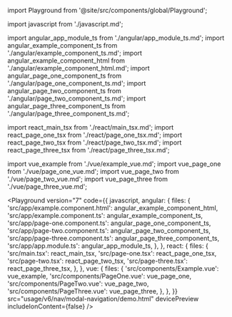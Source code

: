 import Playground from '@site/src/components/global/Playground';

import javascript from './javascript.md';

import angular_app_module_ts from './angular/app_module_ts.md';
import angular_example_component_ts from './angular/example_component_ts.md';
import angular_example_component_html from './angular/example_component_html.md';
import angular_page_one_component_ts from './angular/page_one_component_ts.md';
import angular_page_two_component_ts from './angular/page_two_component_ts.md';
import angular_page_three_component_ts from './angular/page_three_component_ts.md';

import react_main_tsx from './react/main_tsx.md';
import react_page_one_tsx from './react/page_one_tsx.md';
import react_page_two_tsx from './react/page_two_tsx.md';
import react_page_three_tsx from './react/page_three_tsx.md';

import vue_example from './vue/example_vue.md';
import vue_page_one from './vue/page_one_vue.md';
import vue_page_two from './vue/page_two_vue.md';
import vue_page_three from './vue/page_three_vue.md';

<Playground
  version="7"
  code={{
    javascript,
    angular: {
      files: {
        'src/app/example.component.html': angular_example_component_html,
        'src/app/example.component.ts': angular_example_component_ts,
        'src/app/page-one.component.ts': angular_page_one_component_ts,
        'src/app/page-two.component.ts': angular_page_two_component_ts,
        'src/app/page-three.component.ts': angular_page_three_component_ts,
        'src/app/app.module.ts': angular_app_module_ts,
      },
    },
    react: {
      files: {
        'src/main.tsx': react_main_tsx,
        'src/page-one.tsx': react_page_one_tsx,
        'src/page-two.tsx': react_page_two_tsx,
        'src/page-three.tsx': react_page_three_tsx,
      },
    },
    vue: {
      files: {
        'src/components/Example.vue': vue_example,
        'src/components/PageOne.vue': vue_page_one,
        'src/components/PageTwo.vue': vue_page_two,
        'src/components/PageThree.vue': vue_page_three,
      },
    },
  }}
  src="usage/v6/nav/modal-navigation/demo.html"
  devicePreview
  includeIonContent={false}
/>
